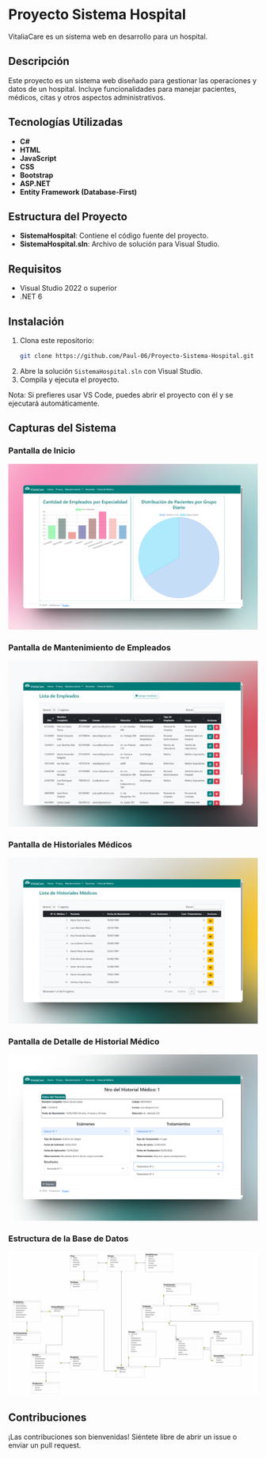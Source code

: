 
# Proyecto Sistema Hospital

VitaliaCare es un sistema web en desarrollo para un hospital.

## Descripción

Este proyecto es un sistema web diseñado para gestionar las operaciones y datos de un hospital. Incluye funcionalidades para manejar pacientes, médicos, citas y otros aspectos administrativos.

## Tecnologías Utilizadas

- **C#**
- **HTML**
- **JavaScript**
- **CSS**
- **Bootstrap**
- **ASP.NET**
- **Entity Framework (Database-First)**

## Estructura del Proyecto

- **SistemaHospital**: Contiene el código fuente del proyecto.
- **SistemaHospital.sln**: Archivo de solución para Visual Studio.

## Requisitos

- Visual Studio 2022 o superior
- .NET 6

## Instalación

1. Clona este repositorio: 
   ```bash
   git clone https://github.com/Paul-06/Proyecto-Sistema-Hospital.git
   ```
2. Abre la solución `SistemaHospital.sln` con Visual Studio.
3. Compila y ejecuta el proyecto.

Nota: Si prefieres usar VS Code, puedes abrir el proyecto con él y se ejecutará automáticamente.

## Capturas del Sistema

### Pantalla de Inicio
![Pantalla de Inicio](screenshots/home_page.png)

### Pantalla de Mantenimiento de Empleados
![Pantalla de Mantenimiento de Empleados](screenshots/mant_empleados.png)

### Pantalla de Historiales Médicos
![Pantalla de Historiales Médicos](screenshots/bandeja_hmedico.png)

### Pantalla de Detalle de Historial Médico
![Pantalla de Detalle de Historial Médico](screenshots/historial_medico.png)

### Estructura de la Base de Datos
![Estructura de la Base de Datos](screenshots/database_structure.png)

## Contribuciones

¡Las contribuciones son bienvenidas! Siéntete libre de abrir un issue o enviar un pull request.
